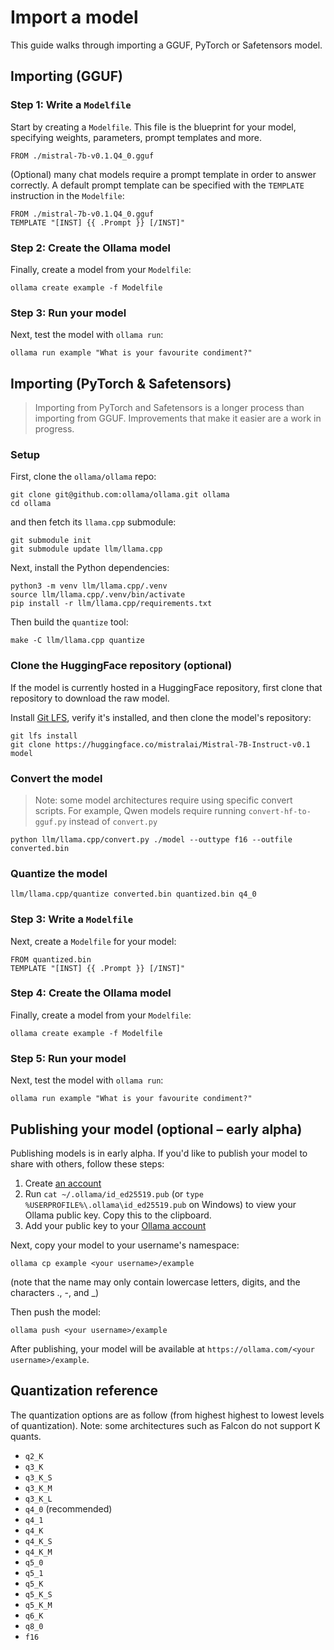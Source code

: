 # Import a model

This guide walks through importing a GGUF, PyTorch or Safetensors model.

## Importing (GGUF)

### Step 1: Write a `Modelfile`

Start by creating a `Modelfile`. This file is the blueprint for your model, specifying weights, parameters, prompt templates and more.

```
FROM ./mistral-7b-v0.1.Q4_0.gguf
```

(Optional) many chat models require a prompt template in order to answer correctly. A default prompt template can be specified with the `TEMPLATE` instruction in the `Modelfile`:

```
FROM ./mistral-7b-v0.1.Q4_0.gguf
TEMPLATE "[INST] {{ .Prompt }} [/INST]"
```

### Step 2: Create the Ollama model

Finally, create a model from your `Modelfile`:

```
ollama create example -f Modelfile
```

### Step 3: Run your model

Next, test the model with `ollama run`:

```
ollama run example "What is your favourite condiment?"
```

## Importing (PyTorch & Safetensors)

> Importing from PyTorch and Safetensors is a longer process than importing from GGUF. Improvements that make it easier are a work in progress.

### Setup

First, clone the `ollama/ollama` repo:

```
git clone git@github.com:ollama/ollama.git ollama
cd ollama
```

and then fetch its `llama.cpp` submodule:

```shell
git submodule init
git submodule update llm/llama.cpp
```

Next, install the Python dependencies:

```
python3 -m venv llm/llama.cpp/.venv
source llm/llama.cpp/.venv/bin/activate
pip install -r llm/llama.cpp/requirements.txt
```

Then build the `quantize` tool:

```
make -C llm/llama.cpp quantize
```

### Clone the HuggingFace repository (optional)

If the model is currently hosted in a HuggingFace repository, first clone that repository to download the raw model.

Install [Git LFS](https://docs.github.com/en/repositories/working-with-files/managing-large-files/installing-git-large-file-storage), verify it's installed, and then clone the model's repository:

```
git lfs install
git clone https://huggingface.co/mistralai/Mistral-7B-Instruct-v0.1 model
```

### Convert the model

> Note: some model architectures require using specific convert scripts. For example, Qwen models require running `convert-hf-to-gguf.py` instead of `convert.py`

```
python llm/llama.cpp/convert.py ./model --outtype f16 --outfile converted.bin
```

### Quantize the model

```
llm/llama.cpp/quantize converted.bin quantized.bin q4_0
```

### Step 3: Write a `Modelfile`

Next, create a `Modelfile` for your model:

```
FROM quantized.bin
TEMPLATE "[INST] {{ .Prompt }} [/INST]"
```

### Step 4: Create the Ollama model

Finally, create a model from your `Modelfile`:

```
ollama create example -f Modelfile
```

### Step 5: Run your model

Next, test the model with `ollama run`:

```
ollama run example "What is your favourite condiment?"
```

## Publishing your model (optional – early alpha)

Publishing models is in early alpha. If you'd like to publish your model to share with others, follow these steps:

1. Create [an account](https://ollama.com/signup)
2. Run `cat ~/.ollama/id_ed25519.pub` (or `type %USERPROFILE%\.ollama\id_ed25519.pub` on Windows) to view your Ollama public key. Copy this to the clipboard.
3. Add your public key to your [Ollama account](https://ollama.com/settings/keys)

Next, copy your model to your username's namespace:

```
ollama cp example <your username>/example
```

(note that the name may only contain lowercase letters, digits, and the characters ., -, and _)

Then push the model:

```
ollama push <your username>/example
```

After publishing, your model will be available at `https://ollama.com/<your username>/example`.

## Quantization reference

The quantization options are as follow (from highest highest to lowest levels of quantization). Note: some architectures such as Falcon do not support K quants.

- `q2_K`
- `q3_K`
- `q3_K_S`
- `q3_K_M`
- `q3_K_L`
- `q4_0` (recommended)
- `q4_1`
- `q4_K`
- `q4_K_S`
- `q4_K_M`
- `q5_0`
- `q5_1`
- `q5_K`
- `q5_K_S`
- `q5_K_M`
- `q6_K`
- `q8_0`
- `f16`
